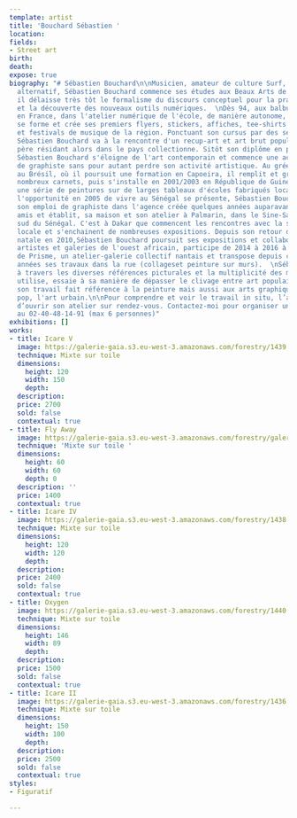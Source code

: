 ```yaml
---
template: artist
title: 'Bouchard Sébastien '
location: 
fields:
- Street art
birth: 
death: 
expose: true
biography: "# Sébastien Bouchard\n\nMusicien, amateur de culture Surf, Skate et rock
  alternatif, Sébastien Bouchard commence ses études aux Beaux Arts de Nantes, où
  il délaisse très tôt le formalisme du discours conceptuel pour la pratique du graphisme
  et la découverte des nouveaux outils numériques.  \nDès 94, aux balbutiements d'internet
  en France, dans l'atelier numérique de l'école, de manière autonome, Sébastien Bouchard
  se forme et crée ses premiers flyers, stickers, affiches, tee-shirts pour des groupes
  et festivals de musique de la région. Ponctuant son cursus par des séjours au Sénégal,
  Sébastien Bouchard va à la rencontre d'un recup-art et art brut populaire que son
  père résidant alors dans le pays collectionne. Sitôt son diplôme en poche, en 1996,
  Sébastien Bouchard s'éloigne de l'art contemporain et commence une activité professionnelle
  de graphiste sans pour autant perdre son activité artistique. Au grée des séjours
  au Brésil, où il poursuit une formation en Capoeira, il remplit et griffonne de
  nombreux carnets, puis s'installe en 2001/2003 en République de Guinée, et entreprend
  une série de peintures sur de larges tableaux d'écoles fabriqués localement. Quand
  l'opportunité en 2005 de vivre au Sénégal se présente, Sébastien Bouchard abandonne
  son emploi de graphiste dans l'agence créée quelques années auparavant avec des
  amis et établit, sa maison et son atelier à Palmarin, dans le Sine-Saloum, région
  sud du Sénégal. C'est à Dakar que commencent les rencontres avec la scène artistique
  locale et s'enchainent de nombreuses expositions. Depuis son retour dans sa ville
  natale en 2010,Sébastien Bouchard poursuit ses expositions et collaborations avec
  artistes et galeries de l'ouest africain, participe de 2014 à 2016 à la fondation
  de Prisme, un atelier-galerie collectif nantais et transpose depuis ces dernières
  années ses travaux dans la rue (collageset peinture sur murs).  \nSébastien Bouchard
  à travers les diverses références picturales et la multiplicité des médiums qu’il
  utilise, essaie à sa manière de dépasser le clivage entre art populaire et art savant.
  son travail fait référence à la peinture mais aussi aux arts graphiques, à la culture
  pop, l'art urbain.\n\nPour comprendre et voir le travail in situ, l’artiste accepte
  d’ouvrir son atelier sur rendez-vous. Contactez-moi pour organiser une visite privée
  au 02-40-48-14-91 (max 6 personnes)"
exhibitions: []
works:
- title: Icare V
  image: https://galerie-gaia.s3.eu-west-3.amazonaws.com/forestry/1439.jpg
  technique: Mixte sur toile
  dimensions:
    height: 120
    width: 150
    depth: 
  description: 
  price: 2700
  sold: false
  contextual: true
- title: Fly Away
  image: https://galerie-gaia.s3.eu-west-3.amazonaws.com/forestry/galeriegaia-sebastienbouchard-flyaway60x60cm-2019.jpeg
  technique: 'Mixte sur toile '
  dimensions:
    height: 60
    width: 60
    depth: 0
  description: ''
  price: 1400
  contextual: true
- title: Icare IV
  image: https://galerie-gaia.s3.eu-west-3.amazonaws.com/forestry/1438.jpg
  technique: Mixte sur toile
  dimensions:
    height: 120
    width: 120
    depth: 
  description: 
  price: 2400
  sold: false
  contextual: true
- title: Oxygen
  image: https://galerie-gaia.s3.eu-west-3.amazonaws.com/forestry/1440.jpg
  technique: Mixte sur toile
  dimensions:
    height: 146
    width: 89
    depth: 
  description: 
  price: 1500
  sold: false
  contextual: true
- title: Icare II
  image: https://galerie-gaia.s3.eu-west-3.amazonaws.com/forestry/1436.jpg
  technique: Mixte sur toile
  dimensions:
    height: 150
    width: 100
    depth: 
  description: 
  price: 2500
  sold: false
  contextual: true
styles:
- Figuratif

---
```

